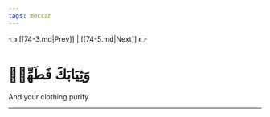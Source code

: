 ```yaml
---
tags: meccan
---
```


👈 [[74-3.md|Prev]] | [[74-5.md|Next]] 👉

# وَثِيَابَكَ فَطَهِّرۡ

And your clothing purify

---

